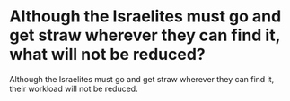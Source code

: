 # Although the Israelites must go and get straw wherever they can find it, what will not be reduced?

Although the Israelites must go and get straw wherever they can find it, their workload will not be reduced.
